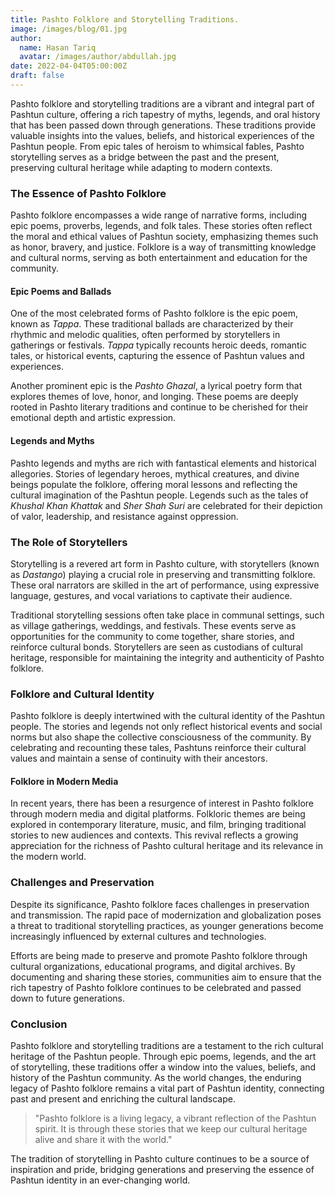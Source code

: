 ```yaml
---
title: Pashto Folklore and Storytelling Traditions.
image: /images/blog/01.jpg
author:
  name: Hasan Tariq
  avatar: /images/author/abdullah.jpg
date: 2022-04-04T05:00:00Z
draft: false
---
```


Pashto folklore and storytelling traditions are a vibrant and integral part of Pashtun culture, offering a rich tapestry of myths, legends, and oral history that has been passed down through generations. These traditions provide valuable insights into the values, beliefs, and historical experiences of the Pashtun people. From epic tales of heroism to whimsical fables, Pashto storytelling serves as a bridge between the past and the present, preserving cultural heritage while adapting to modern contexts.

### The Essence of Pashto Folklore

Pashto folklore encompasses a wide range of narrative forms, including epic poems, proverbs, legends, and folk tales. These stories often reflect the moral and ethical values of Pashtun society, emphasizing themes such as honor, bravery, and justice. Folklore is a way of transmitting knowledge and cultural norms, serving as both entertainment and education for the community.

#### Epic Poems and Ballads

One of the most celebrated forms of Pashto folklore is the epic poem, known as *Tappa*. These traditional ballads are characterized by their rhythmic and melodic qualities, often performed by storytellers in gatherings or festivals. *Tappa* typically recounts heroic deeds, romantic tales, or historical events, capturing the essence of Pashtun values and experiences.

Another prominent epic is the *Pashto Ghazal*, a lyrical poetry form that explores themes of love, honor, and longing. These poems are deeply rooted in Pashto literary traditions and continue to be cherished for their emotional depth and artistic expression.

#### Legends and Myths

Pashto legends and myths are rich with fantastical elements and historical allegories. Stories of legendary heroes, mythical creatures, and divine beings populate the folklore, offering moral lessons and reflecting the cultural imagination of the Pashtun people. Legends such as the tales of *Khushal Khan Khattak* and *Sher Shah Suri* are celebrated for their depiction of valor, leadership, and resistance against oppression.

### The Role of Storytellers

Storytelling is a revered art form in Pashto culture, with storytellers (known as *Dastango*) playing a crucial role in preserving and transmitting folklore. These oral narrators are skilled in the art of performance, using expressive language, gestures, and vocal variations to captivate their audience.

Traditional storytelling sessions often take place in communal settings, such as village gatherings, weddings, and festivals. These events serve as opportunities for the community to come together, share stories, and reinforce cultural bonds. Storytellers are seen as custodians of cultural heritage, responsible for maintaining the integrity and authenticity of Pashto folklore.

### Folklore and Cultural Identity

Pashto folklore is deeply intertwined with the cultural identity of the Pashtun people. The stories and legends not only reflect historical events and social norms but also shape the collective consciousness of the community. By celebrating and recounting these tales, Pashtuns reinforce their cultural values and maintain a sense of continuity with their ancestors.

#### Folklore in Modern Media

In recent years, there has been a resurgence of interest in Pashto folklore through modern media and digital platforms. Folkloric themes are being explored in contemporary literature, music, and film, bringing traditional stories to new audiences and contexts. This revival reflects a growing appreciation for the richness of Pashto cultural heritage and its relevance in the modern world.

### Challenges and Preservation

Despite its significance, Pashto folklore faces challenges in preservation and transmission. The rapid pace of modernization and globalization poses a threat to traditional storytelling practices, as younger generations become increasingly influenced by external cultures and technologies.

Efforts are being made to preserve and promote Pashto folklore through cultural organizations, educational programs, and digital archives. By documenting and sharing these stories, communities aim to ensure that the rich tapestry of Pashto folklore continues to be celebrated and passed down to future generations.

### Conclusion

Pashto folklore and storytelling traditions are a testament to the rich cultural heritage of the Pashtun people. Through epic poems, legends, and the art of storytelling, these traditions offer a window into the values, beliefs, and history of the Pashtun community. As the world changes, the enduring legacy of Pashto folklore remains a vital part of Pashtun identity, connecting past and present and enriching the cultural landscape.

<Blockquote name="Sara Khan">
  "Pashto folklore is a living legacy, a vibrant reflection of the Pashtun spirit. It is through these stories that we keep our cultural heritage alive and share it with the world."
</Blockquote>

The tradition of storytelling in Pashto culture continues to be a source of inspiration and pride, bridging generations and preserving the essence of Pashtun identity in an ever-changing world.